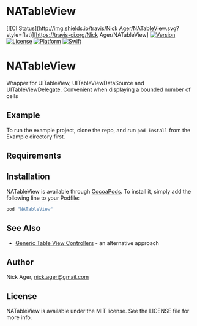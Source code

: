 # NATableView

[![CI Status](http://img.shields.io/travis/Nick Ager/NATableView.svg?style=flat)][https://travis-ci.org/Nick Ager/NATableView]
[![Version][cocoapods-version-badge]][cocoapods-url]
[![License][cocoapods-licence-badge]][cocoapods-url]
[![Platform][cocoapods-platform-badge]][cocoapods-url]
[![Swift][swift-badge]][swift-url]


# NATableView
Wrapper for UITableView, UITableViewDataSource and UITableViewDelegate. 
Convenient when displaying a bounded number of cells

## Example

To run the example project, clone the repo, and run `pod install` from the Example directory first.

## Requirements

## Installation

NATableView is available through [CocoaPods](http://cocoapods.org). To install
it, simply add the following line to your Podfile:

```ruby
pod "NATableView"
```

## See Also
* [Generic Table View Controllers](https://talk.objc.io/episodes/S01E06-generic-table-view-controllers) - an alternative approach

## Author

Nick Ager, nick.ager@gmail.com

## License

NATableView is available under the MIT license. See the LICENSE file for more info.

[swift-badge]: https://img.shields.io/badge/Swift-3.0-orange.svg?style=flat
[cocoapods-version-badge]: https://img.shields.io/cocoapods/v/NATableView.svg?style=flat
[cocoapods-licence-badge]: https://img.shields.io/cocoapods/l/NATableView.svg?style=flat
[cocoapods-platform-badge]: https://img.shields.io/cocoapods/p/NATableView.svg?style=flat
[cocoapods-url]: http://cocoapods.org/pods/NATableView
[swift-url]: https://swift.org


